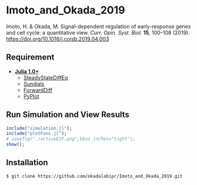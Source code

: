 # Imoto_and_Okada_2019
Imoto, H. & Okada, M. Signal-dependent regulation of early-response genes and cell cycle: a quantitative view. *Curr. Opin. Syst. Biol.* **15**, 100–108 (2019). https://doi.org/10.1016/j.coisb.2019.04.003

## Requirement
- **[Julia 1.0+](https://julialang.org)**
    - [SteadyStateDiffEq](https://github.com/JuliaDiffEq/SteadyStateDiffEq.jl)
    - [Sundials](https://github.com/JuliaDiffEq/Sundials.jl)
    - [ForwardDiff](https://github.com/JuliaDiff/ForwardDiff.jl)
    - [PyPlot](https://github.com/JuliaPy/PyPlot.jl)

## Run Simulation and View Results
```julia
include("simulation.jl");
include("plotFunc.jl");
# savefig("./activeE2F.png",bbox_inches="tight");
show();
```

## Installation
    $ git clone https://github.com/okadalabipr/Imoto_and_Okada_2019.git
